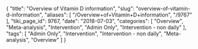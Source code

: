 {
    "title": "Overview of Vitamin D information",
    "slug": "overview-of-vitamin-d-information",
    "aliases": [
        "/Overview+of+Vitamin+D+information",
        "/9767"
    ],
    "tiki_page_id": 9767,
    "date": "2018-07-03",
    "categories": [
        "Overview",
        "Meta-analysis",
        "Intervention",
        "Admin Only",
        "Intervention - non daily"
    ],
    "tags": [
        "Admin Only",
        "Intervention",
        "Intervention - non daily",
        "Meta-analysis",
        "Overview"
    ]
}